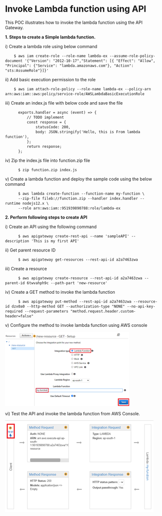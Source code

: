 # Invoke Lambda function using API


This POC illustrates how to invoke the lambda function using the API Gateway.

**1.	Steps to create a Simple lambda function.**

   i)	Create a lambda role using below command

        $ aws iam create-role --role-name lambda-ex --assume-role-policy-document '{"Version": "2012-10-17","Statement": [{ "Effect": "Allow", "Principal": {"Service": "lambda.amazonaws.com"}, "Action": "sts:AssumeRole"}]}'
    
   ii)	Add basic execution permission to the role 

        $ aws iam attach-role-policy --role-name lambda-ex --policy-arn arn:aws:iam::aws:policy/service-role/AWSLambdaBasicExecutionRole
    
   iii)	Create an index.js file with below code and save the file

          exports.handler = async (event) => {
              // TODO implement
              const response = {
                  statusCode: 200,
                  body: JSON.stringify('Hello, this is From lambda function'),
              };
              return response;
          };
    
   iv)	Zip the index.js file into function.zip file

          $ zip function.zip index.js
    
   v)	Create a lambda function and deploy the sample code using the below command

          $ aws lambda create-function --function-name my-function \
          --zip-file fileb://function.zip --handler index.handler --runtime nodejs12.x \
          --role arn:aws:iam::951939890788:role/lambda-ex
    
**2.	Perform following steps to create API**

   i)	Create an API using the following command

          $ aws apigateway create-rest-api --name 'sampleAPI' --description 'This is my first API'
    
   ii)	Get parent resource ID 

          $ aws apigateway get-resources --rest-api-id a2a7463zwa
    
   iii)	Create a resource  

          $ aws apigateway create-resource --rest-api-id a2a7463zwa --parent-id 6twvahph9c --path-part 'new-resource'
    
   iv)	Create a GET method to invoke the lambda function

          $ aws apigateway put-method --rest-api-id a2a7463zwa --resource-id dzx0a0 --http-method GET --authorization-type "NONE" --no-api-key-required --request-parameters "method.request.header.custom-header=false"
    
   v)	Configure the method to invoke lambda function using AWS console
 
   ![Alt text](https://github.com/Protontech-1803/devops/blob/master/LAMBDA_fuctions/Config.png)
    
 
   vi)	Test the API and invoke the lambda function from AWS Console.
 
   ![Alt text](https://github.com/Protontech-1803/devops/blob/master/LAMBDA_fuctions/test_API.png)
    

 


